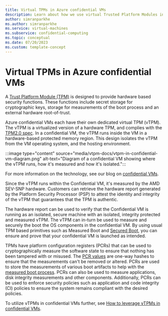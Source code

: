 ```yaml
---
title: Virtual TPMs in Azure confidential VMs
description: Learn about how we use virtual Trusted Platform Modules in our confidential VMs.
author: simranparkhe
ms.author: simranparkhe
ms.service: virtual-machines
ms.subservice: confidential-computing
ms.topic: conceptual
ms.date: 07/20/2023
ms.custom: template-concept
---
```


# Virtual TPMs in Azure confidential VMs

A [Trust Platform Module (TPM)](/windows/security/information-protection/tpm/trusted-platform-module-overview) is designed to provide hardware based security functions. These functions include secret storage for cryptographic keys, storage for measurements of the boot process and an external hardware root-of-trust. 

Azure confidential VMs each have their own dedicated virtual TPM (vTPM). The vTPM is a virtualized version of a hardware TPM, and complies with the [TPM2.0 spec](/windows/security/information-protection/tpm/tpm-recommendations#why-tpm-20). In a confidential VM, the vTPM runs inside the VM in a hardware-based protected memory region. This design isolates the vTPM from the VM operating system, and the hosting environment. 

:::image type="content" source="media/vtpm-docs/vtpm-in-confidential-vm-diagram.png" alt-text="Diagram of a confidential VM showing where the vTPM runs, how it's measured and how it's isolated.":::

For more information on the technology, see our blog on [confidential VMs](https://techcommunity.microsoft.com/t5/windows-os-platform-blog/confidential-vms-on-azure/ba-p/3836282).

Since the vTPM runs within the Confidential VM, it's measured by the AMD SEV-SNP hardware. Customers can retrieve the hardware report generated by the Platform Security Processor (PSP) to attest the identity and integrity of the vTPM that guarantees that the TPM is authentic.

The hardware report can be used to verify that the Confidential VM is running as an isolated, secure machine with an isolated, integrity protected and measured vTPM. The vTPM can in-turn be used to measure and securely the boot the OS components in the confidential VM. By using usual TPM based primitives such as Measured Boot and [Secured Boot](/windows-hardware/design/device-experiences/oem-secure-boot), you can ensure and prove that your confidential VM is launched as intended.

TPMs have platform configuration registers (PCRs) that can be used to cryptographically measure the software state to ensure that nothing has been tampered with or misused. The [PCR values](/windows/security/hardware-security/tpm/switch-pcr-banks-on-tpm-2-0-devices) are one-way hashes to ensure that the measurements can't be removed or altered. PCRs are used to store the measurements of various boot artifacts to help with the [measured boot process](/azure/security/fundamentals/measured-boot-host-attestation). PCRs can also be used to measure applications, disk integrity measurements and other components. Additionally, PCRs can be used to enforce security policies such as application and code integrity (CI) policies to ensure the system remains compliant with the desired policies.

To utilize vTPMs in confidential VMs further, see [How to leverage vTPMs in confidential VMs](how-to-leverage-virtual-tpms-in-azure-confidential-vms.md).
